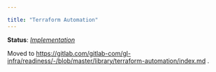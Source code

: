 ```yaml
---

title: "Terraform Automation" 
---
```


**Status**: [_Implementation_](https://gitlab.com/groups/gitlab-com/gl-infra/-/epics/9)

Moved to https://gitlab.com/gitlab-com/gl-infra/readiness/-/blob/master/library/terraform-automation/index.md .
